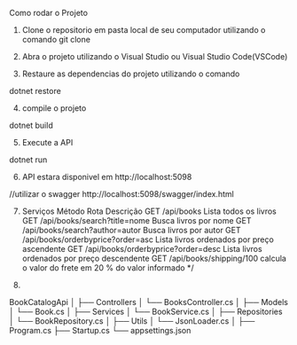Como rodar o Projeto

1. Clone o repositorio em pasta local de seu computador
 utilizando o comando git clone

 2. Abra o projeto utilizando o Visual Studio ou Visual Studio Code(VSCode)

 3. Restaure as dependencias do projeto utilizando o comando

 dotnet restore

 4. compile o projeto

 dotnet build

 5. Execute a API

  dotnet run

  6. API estara disponivel em
  http://localhost:5098

  //utilizar o swagger
  http://localhost:5098/swagger/index.html

7. Serviços
Método	Rota	Descrição
GET	/api/books	Lista todos os livros
GET	/api/books/search?title=nome	Busca livros por nome
GET	/api/books/search?author=autor	Busca livros por autor
GET	/api/books/orderbyprice?order=asc	Lista livros ordenados por preço ascendente
GET	/api/books/orderbyprice?order=desc	Lista livros ordenados por preço descendente
GET /api/books/shipping/100 calcula o valor do frete em 20 % do valor informado
*/

8.
BookCatalogApi
│
├── Controllers
│   └── BooksController.cs
│
├── Models
│   └── Book.cs
│
├── Services
│   └── BookService.cs
│
├── Repositories
│   └── BookRepository.cs
│
├── Utils
│   └── JsonLoader.cs
│
├── Program.cs
├── Startup.cs
└── appsettings.json